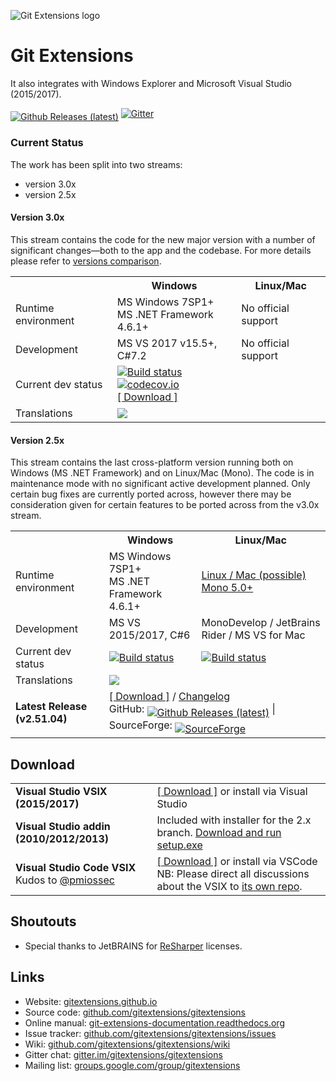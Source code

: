 ![Git Extensions logo](https://cdn.rawgit.com/gitextensions/gitextensions/master/Bin/Logo/git-extensions-logo-final.svg) 

# Git Extensions


It also integrates with Windows Explorer and Microsoft Visual Studio (2015/2017).


<a href="https://github.com/gitextensions/gitextensions/releases/latest" rel="nofollow" style="vertical-align: -webkit-baseline-middle;"><img src="https://img.shields.io/github/downloads/gitextensions/gitextensions/total.svg?maxAge=86400" alt="Github Releases (latest)"></a> [![Gitter](https://badges.gitter.im/Join%20Chat.svg)](https://gitter.im/gitextensions/gitextensions?utm_source=badge&utm_medium=badge&utm_campaign=pr-badge&utm_content=badge) 

### Current Status

The work has been split into two streams:
 * version 3.0x
 * version 2.5x

#### Version 3.0x

This stream contains the code for the new major version with a number of significant changes&mdash;both to the app and the codebase.
For more details please refer to [versions comparison](https://github.com/gitextensions/gitextensions/wiki/Compare-versions).

<table>
  <tr>
    <th>&nbsp;</th>
    <th>Windows</th>
    <th>Linux/Mac</th>
  </tr>
  <tr>
    <td>Runtime environment</td>
    <td>MS Windows 7SP1+ <br/>MS .NET Framework 4.6.1+</td>
    <td>No official support</td>
  </tr>
  <tr>
    <td>Development</td>
    <td>MS VS 2017 v15.5+, C#7.2</td>
    <td>No official support</td>
  </tr>
  <tr>
    <td>Current dev status</td>
    <td><a href="https://ci.appveyor.com/project/gitextensions/gitextensions/branch/master"><img alt="Build status" src="https://ci.appveyor.com/api/projects/status/yo5kw7sl6da8danr/branch/master?svg=true" style="max-width:100%;"></a> <a href="https://codecov.io/gh/gitextensions/gitextensions"><img alt="codecov.io" src="https://codecov.io/gh/gitextensions/gitextensions/branch/master/graph/badge.svg" style="max-width:100%;"></a><br /><a href="https://ci.appveyor.com/project/gitextensions/gitextensions/branch/master/artifacts">[ Download ]</a></td>
    <td>&nbsp;</td>
  </tr>
  <tr>
    <td>Translations</td>
    <td colspan=2><a target="_blank" style="text-decoration:none; color:black; font-size:66%" href="https://www.transifex.com/projects/p/git-extensions" 
title="See more information on Transifex.com"><img src="https://ds0k0en9abmn1.cloudfront.net/static/charts/images/tx-logo-micro.646b0065fce6.png" ></a></td>
  </tr>
</table>


#### Version 2.5x

This stream contains the last cross-platform version running both on Windows (MS .NET Framework) and on Linux/Mac (Mono).
The code is in maintenance mode with no significant active development planned. Only certain bug fixes are currently ported across, however there may be consideration given for certain features to be ported across from the v3.0x stream.

<table>
  <tr>
    <th>&nbsp;</th>
    <th>Windows</th>
    <th>Linux/Mac</th>
  </tr>
  <tr>
    <td>Runtime environment</td>
    <td>MS Windows 7SP1+ <br/>MS .NET Framework 4.6.1+</td>
    <td><a href="https://github.com/gitextensions/gitextensions/wiki/How-To:-run-Git-Extensions-on-Linux">Linux / Mac (possible)</a><br /><a href="http://www.mono-project.com/download/">Mono 5.0+</a></td>
  </tr>
  <tr>
    <td>Development</td>
    <td>MS VS 2015/2017, C#6</td>
    <td>MonoDevelop / JetBrains Rider / MS VS for Mac</td>
  </tr>
  <tr>
    <td>Current dev status</td>
    <td><a href="https://ci.appveyor.com/project/gitextensions/gitextensions/branch/release/2.51"><img alt="Build status" src="https://ci.appveyor.com/api/projects/status/yo5kw7sl6da8danr/branch/release/2.51?svg=true" style="max-width:100%;"></a></td>
    <td><a href="https://travis-ci.org/gitextensions/gitextensions"><img alt="Build status" src="https://travis-ci.org/gitextensions/gitextensions.svg?branch=release/2.51" style="max-width:100%;"></a></td>
  </tr>
  <tr>
    <td>Translations</td>
    <td colspan=2><a target="_blank" style="text-decoration:none; color:black; font-size:66%" href="https://www.transifex.com/projects/p/git-extensions" 
title="See more information on Transifex.com"><img src="https://ds0k0en9abmn1.cloudfront.net/static/charts/images/tx-logo-micro.646b0065fce6.png" ></a></td>
  </tr>
  <tr>
    <td><strong>Latest Release (v2.51.04)</strong></td>
    <td colspan=2><a href="https://github.com/gitextensions/gitextensions/releases/tag/v2.51.04">[ Download ]</a> / <a href="https://github.com/gitextensions/gitextensions/blob/release/2.51/GitUI/Resources/ChangeLog.md#version-25104-8-july-2018">Changelog</a><br />
        GitHub: <a href="https://github.com/gitextensions/gitextensions/releases/latest" rel="nofollow" style="vertical-align: -webkit-baseline-middle;"><img src="https://img.shields.io/github/downloads/gitextensions/gitextensions/latest/total.svg?maxAge=86400" alt="Github Releases (latest)"></a> | SourceForge: <a href="https://sourceforge.net/projects/gitextensions/" rel="nofollow" style="vertical-align: -webkit-baseline-middle;"><img src="https://img.shields.io/sourceforge/dm/gitextensions.svg" alt="SourceForge"></a></td>
  </tr>
</table>


## Download

<table>
  <tr>
    <td><strong>Visual Studio VSIX (2015/2017)</strong></td>
    <td><a href="https://marketplace.visualstudio.com/items?itemName=HenkWesthuis.GitExtensions">[ Download ]</a> or install via Visual Studio</td>
  </tr>
  <tr>
    <td><strong>Visual Studio addin (2010/2012/2013)</strong></td>
    <td>Included with installer for the 2.x branch. <a href="https://github.com/gitextensions/gitextensions/releases/latest">Download and run setup.exe</a></td>
  </tr>
  <tr>
    <td><strong>Visual Studio Code VSIX</strong><br />Kudos to <a href="/pmiossec" class="author text-inherit">@pmiossec</a></td>
    <td><a href="https://marketplace.visualstudio.com/items?itemName=pmiossec.vscode-gitextensions">[ Download ]</a> or install via VSCode<br />
      NB: Please direct all discussions about the VSIX to <a href="https://github.com/pmiossec/vscode-gitextensions">its own repo</a>.</td>
  </tr>
</table>


## Shoutouts
 * Special thanks to JetBRAINS for [ReSharper](https://www.jetbrains.com/resharper/) licenses.


## Links

* Website: [gitextensions.github.io](https://gitextensions.github.io/)
* Source code: [github.com/gitextensions/gitextensions](https://github.com/gitextensions/gitextensions)
* Online manual: [git-extensions-documentation.readthedocs.org](https://git-extensions-documentation.readthedocs.org/en/latest/)
* Issue tracker: [github.com/gitextensions/gitextensions/issues](https://github.com/gitextensions/gitextensions/issues)
* Wiki: [github.com/gitextensions/gitextensions/wiki](https://github.com/gitextensions/gitextensions/wiki)
* Gitter chat: [gitter.im/gitextensions/gitextensions](https://gitter.im/gitextensions/gitextensions?utm_source=badge&utm_medium=badge&utm_campaign=pr-badge&utm_content=badge) 
* Mailing list: [groups.google.com/group/gitextensions](https://groups.google.com/group/gitextensions)

